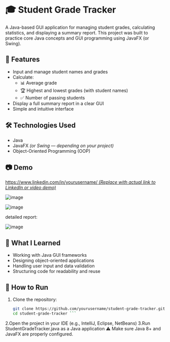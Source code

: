 # 🎓 Student Grade Tracker

A Java-based GUI application for managing student grades, calculating statistics, and displaying a summary report. This project was built to practice core Java concepts and GUI programming using JavaFX (or Swing).

## 🚀 Features

- Input and manage student names and grades
- Calculate:
  - 📊 Average grade
  - 🏆 Highest and lowest grades (with student names)
  - ✅ Number of passing students
- Display a full summary report in a clear GUI
- Simple and intuitive interface

## 🛠️ Technologies Used

- Java
- JavaFX *(or Swing — depending on your project)*
- Object-Oriented Programming (OOP)

## 📷 Demo

[https://www.linkedin.com/in/yourusername/ *(Replace with actual link to LinkedIn or video demo)*](https://www.linkedin.com/posts/patricia-clarji-7056a8347_codealpha-java-programming-activity-7343583503537594368-W1nm?utm_source=share&utm_medium=member_desktop&rcm=ACoAAFbHG_UB9HpFnHJqkmkQllIoV-sCRby7ufY)

![image](https://github.com/user-attachments/assets/ad87a907-1018-4103-914a-f0c039f7c84c)

![image](https://github.com/user-attachments/assets/95bc6c7e-64ce-43bc-9ed5-4d4cb2c9f8f3)

detailed report:

![image](https://github.com/user-attachments/assets/a5df9044-7866-4cd1-9ad7-e746ddea3678)


## 🧠 What I Learned

- Working with Java GUI frameworks
- Designing object-oriented applications
- Handling user input and data validation
- Structuring code for readability and reuse

## 📌 How to Run

1. Clone the repository:
   ```bash
   git clone https://github.com/yourusername/student-grade-tracker.git
   cd student-grade-tracker ```
   
2.Open the project in your IDE (e.g., IntelliJ, Eclipse, NetBeans)
3.Run StudentGradeTracker.java as a Java application
⚠️ Make sure Java 8+ and JavaFX are properly configured.


